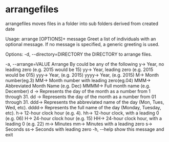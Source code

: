 # arrangefiles
arrangefiles moves files in a folder into sub folders derived from created date

Usage: arrange [OPTIONS]+ message
Greet a list of individuals with an optional message.
If no message is specified, a generic greeting is used.

Options:
  -d, --directory=DIRECTORY  the DIRECTORY to arrange files.
 
  -a, --arrange=VALUE        Arrange By could be any of the following
                               y-> Year, no leading zero (e.g. 2015 would be
                               15)
                               yy-> Year, leading zero (e.g. 2015 would be
                               015)
                               yyy-> Year, (e.g. 2015)
                               yyyy-> Year, (e.g. 2015)
                               M-> Month number(eg.3)
                               MM-> Month number with leading zero(eg.04)
                               MMM-> Abbreviated Month Name (e.g. Dec)
                               MMMM-> Full month name (e.g. December)
                               d -> Represents the day of the month as a number
                               from 1 through 31.
                               dd -> Represents the day of the month as a
                               number from 01 through 31.
                               ddd-> Represents the abbreviated name of the day
                               (Mon, Tues, Wed, etc).
                               dddd-> Represents the full name of the day
                               (Monday, Tuesday, etc).
                               h-> 12-hour clock hour (e.g. 4).
                               hh-> 12-hour clock, with a leading 0 (e.g. 06)
                               H-> 24-hour clock hour (e.g. 15)
                               HH-> 24-hour clock hour, with a leading 0 (e.g.
                               22)
                               m-> Minutes
                               mm-> Minutes with a leading zero
                               s-> Seconds
                               ss-> Seconds with leading zero
  -h, --help                 show this message and exit
